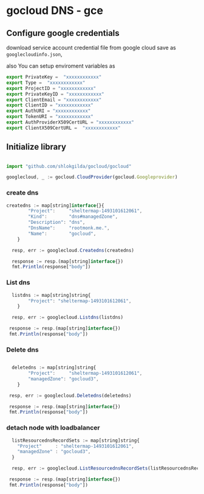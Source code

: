 # gocloud DNS - gce

## Configure google credentials


download service account credential file from google cloud save as `googlecloudinfo.json`,


also You can setup enviroment variables as

```js
export PrivateKey =  "xxxxxxxxxxxx"
export Type =  "xxxxxxxxxxxx"
export ProjectID = "xxxxxxxxxxxx"
export PrivateKeyID = "xxxxxxxxxxxx"
export ClientEmail = "xxxxxxxxxxxx"
export ClientID = "xxxxxxxxxxxx"
export AuthURI = "xxxxxxxxxxxx"
export TokenURI = "xxxxxxxxxxxx"
export AuthProviderX509CertURL = "xxxxxxxxxxxx"
export ClientX509CertURL =  "xxxxxxxxxxxx"
```

## Initialize library

```js

import "github.com/shlokgilda/gocloud/gocloud"

googlecloud, _ := gocloud.CloudProvider(gocloud.Googleprovider)
```

### create dns

```js
createdns := map[string]interface{}{
		"Project":     "sheltermap-1493101612061",
		"Kind":        "dns#managedZone",
		"Description": "dns",
		"DnsName":     "rootmonk.me.",
		"Name":        "gocloud",
	}

  resp, err := googlecloud.Createdns(createdns)

  response := resp.(map[string]interface{})
  fmt.Println(response["body"])

  ```

### List dns

```js
  listdns := map[string]string{
		"Project": "sheltermap-1493101612061",
	}

  resp, err := googlecloud.Listdns(listdns)

 response := resp.(map[string]interface{})
 fmt.Println(response["body"])
```
### Delete dns

```js

  deletedns := map[string]string{
		"Project":     "sheltermap-1493101612061",
		"managedZone": "gocloud3",
	}

 resp, err := googlecloud.Deletedns(deletedns)

 response := resp.(map[string]interface{})
 fmt.Println(response["body"])
```

### detach node with loadbalancer

```js
  listResourcednsRecordSets := map[string]string{
	"Project"     : "sheltermap-1493101612061",
	"managedZone" : "gocloud3",
  }

  resp, err := googlecloud.ListResourcednsRecordSets(listResourcednsRecordSets)

 response := resp.(map[string]interface{})
 fmt.Println(response["body"])
```

